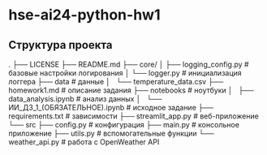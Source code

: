 # hse-ai24-python-hw1

## Структура проекта
.
├── LICENSE
├── README.md
├── core/
│   ├── logging_config.py               # базовые настройки логирования
│   └── logger.py                       # инициализация логгера
├── data                                # данные
│   └── temperature_data.csv
├── homework1.md                        # описание задания
├── notebooks                           # ноутбуки
│   ├── data_analysis.ipynb             # анализ данных
│   └── ИИ_ДЗ_1_(ОБЯЗАТЕЛЬНОЕ).ipynb    # исходное задание
├── requirements.txt                    # зависимости
├── streamlit_app.py                    # веб-приложение
└── src
    ├── config.py                       # конфигурация
    ├── main.py                         # консольное приложение
    ├── utils.py                        # вспомогательные функции
    └── weather_api.py                  # работа с OpenWeather API
